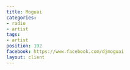 ```yaml
---
title: Moguai
categories:
- radio
- artist
tags:
- artist
position: 192
facebook: https://www.facebook.com/djmoguai
layout: client
---
```


